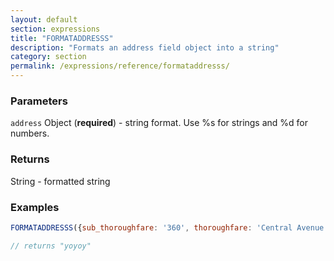 ```yaml
---
layout: default
section: expressions
title: "FORMATADDRESSS"
description: "Formats an address field object into a string"
category: section
permalink: /expressions/reference/formataddresss/
---
```


### Parameters

`address` Object (__required__) - string format. Use %s for strings and %d for numbers.

### Returns

String - formatted string

### Examples

```js
FORMATADDRESSS({sub_thoroughfare: '360', thoroughfare: 'Central Avenue', suite: '200', locality: 'St. Petersburg', sub_admin_area: 'Pinellas', admin_area: 'FL', postal_code: '33701'})

// returns "yoyoy"
```